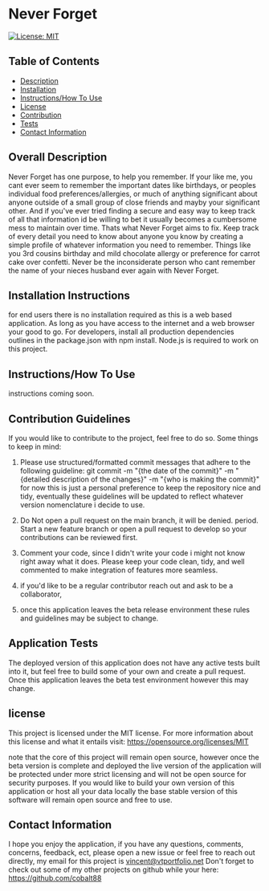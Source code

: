 # Never Forget

[![License: MIT](https://img.shields.io/badge/License-MIT-yellow.svg)](https://opensource.org/licenses/MIT)

 ## Table of Contents

- [Description](#overall-description)
- [Installation](#installation-instructions)
- [Instructions/How To Use](#instructions/how-to-use)
- [License](#license)
- [Contribution](#contribution-guidelines)
- [Tests](#application-tests)
- [Contact Information](#contact-information)



 ## Overall Description 

Never Forget has one purpose, to help you remember. If your like me, you cant ever seem to remember the important dates like birthdays, or peoples individual food preferences/allergies, or much of anything significant about anyone outside of a small group of close friends and mayby your significant other. And if you've ever tried finding a secure and easy way to keep track of all that information id be willing to bet it usually becomes a cumbersome mess to maintain over time. Thats what Never Forget aims to fix. Keep track of every detail you need to know about anyone you know by creating a simple profile of whatever information you need to remember. Things like you 3rd cousins birthday and mild chocolate allergy or preference for carrot cake over confetti. Never be the inconsiderate person who cant remember the name of your nieces husband ever again with Never Forget. 

 ## Installation Instructions

for end users there is no installation required as this is a web based application. As long as you have access to the internet and a web browser your good to go. For developers, install all production dependencies outlines in the package.json with npm install. Node.js is required to work on this project. 

 ## Instructions/How To Use

instructions coming soon.

 ## Contribution Guidelines
 If you would like to contribute to the project, feel free to do so. Some things to keep in mind:

 1. Please use structured/formatted commit messages that adhere to the following guideline: git commit -m "{the date of the commit}" -m "{detailed description of the changes}" -m "{who is making the commit}"
 for now this is just a personal preference to keep the repository nice and tidy, eventually these guidelines will be updated to reflect whatever version nomenclature i decide to use. 

 2. Do Not open a pull request on the main branch, it will be denied. period. Start a new feature branch or open a pull request to develop so your contributions can be reviewed first. 

 3. Comment your code, since I didn't write your code i might not know right away what it does. Please keep your code clean, tidy, and well commented to make integration of features more seamless. 

 4. if you'd like to be a regular contributor reach out and ask to be a collaborator, 

 5. once this application leaves the beta release environment these rules and guidelines may be subject to change.

 ## Application Tests

The deployed version of this application does not have any active tests built into it, but feel free to build some of your own and create a pull request. Once this application leaves the beta test environment however this may change. 

## license
  This project is licensed under the MIT license.
  For more information about this license and what it entails visit: https://opensource.org/licenses/MIT

  note that the core of this project will remain open source, however once the beta version is complete and deployed the live version of the application will be protected under more strict licensing and will not be open source for security purposes. If you would like to build your own version of this application or host all your data locally the base stable version of this software will remain open source and free to use. 

 ## Contact Information
I hope you enjoy the application, if you have any questions, comments, concerns, feedback, ect, 
please open a new issue or feel free to reach out directly, my email for this project is vincent@vtportfolio.net
Don't forget to check out some of my other projects on github while your here: https://github.com/cobalt88